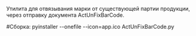 Утилита для отвязывания марки от существующей партии продукции, через отправку документа ActUnFixBarCode.

#Сборка:
pyinstaller --onefile --icon=app.ico ActUnFixBarCode.py
